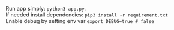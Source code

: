 Run app simply:
``python3 app.py``.<br>
If needed install dependencies:
`pip3 install -r requirement.txt` <br>
Enable debug by setting env var `export DEBUG=true # false` <br>
